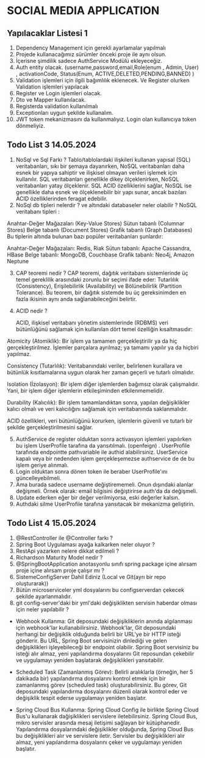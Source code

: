 # SOCIAL MEDIA APPLICATION
## Yapılacaklar Listesi 1
1. Dependency Management için gerekli ayarlamalar yapılmalı
2. Projede kullanacağımız sürümler önceki proje ile aynı olsun.
3. İçerisne şimdilik sadece AuthService Modülü ekleyeceğiz.
4. Auth entity olacak. (username,password,email,Role(enum , Admin, User) , activationCode, Status(Enum, ACTIVE,DELETED,PENDING,BANNED) )
5. Validation işlemleri için ilgili bağımlılık eklenecek. Ve Register olurken Validation işlemleri yapılacak
6. Register ve Login işlemleri olacak.
7. Dto ve Mapper kullanılacak.
8. Registerda validation kullanılmalı
9. Exceptionları uygun şekilde kullanalım.
10. JWT token mekanizmasını da kullanmalıyız. Login olan kullanıcıya token dönmeliyiz.

## Todo List 3 14.05.2024

1. NoSql ve Sql Farkı ?
   Tablo/tablolardaki ilişkileri kullanan yapısal (SQL) veritabanları, sıkı bir şemaya dayanırken, NoSQL veritabanları daha esnek bir yapıya sahiptir ve ilişkisel olmayan verileri işlemek için kullanılır. SQL veritabanları genellikle dikey ölçeklenirken, NoSQL veritabanları yatay ölçeklenir. SQL ACID özelliklerini sağlar, NoSQL ise genellikle daha esnek ve ölçeklenebilir bir yapı sunar, ancak bazıları ACID özelliklerinden feragat edebilir.
2. NoSql db tipleri nelerdir  ? ve altındaki databaseler neler olabilir ?
   NoSQL veritabanı tipleri :

Anahtar-Değer Mağazaları (Key-Value Stores)
Sütun tabanlı (Columnar Stores)
Belge tabanlı (Document Stores)
Grafik tabanlı (Graph Databases)
Bu tiplerin altında bulunan bazı popüler veritabanları şunlardır:

Anahtar-Değer Mağazaları: Redis, Riak
Sütun tabanlı: Apache Cassandra, HBase
Belge tabanlı: MongoDB, Couchbase
Grafik tabanlı: Neo4j, Amazon Neptune

3. CAP teoremi nedir ?
   CAP teoremi, dağıtık veritabanı sistemlerinde üç temel gereklilik arasındaki zorunlu bir seçimi ifade eder: Tutarlılık (Consistency), Erişilebilirlik (Availability) ve Bölünebilirlik (Partition Tolerance). Bu teorem, bir dağıtık sistemde bu üç gereksinimden en fazla ikisinin aynı anda sağlanabileceğini belirtir.
4. ACID nedir ?

   ACID, ilişkisel veritabanı yönetim sistemlerinde (RDBMS) veri bütünlüğünü sağlamak için kullanılan dört temel özelliğin kısaltmasıdır:

Atomicity (Atomiklik): Bir işlem ya tamamen gerçekleştirilir ya da hiç gerçekleştirilmez. İşlemler parçalara ayrılmaz; ya tamamı yapılır ya da hiçbiri yapılmaz.

Consistency (Tutarlılık): Veritabanındaki veriler, belirlenen kurallara ve bütünlük kısıtlamalarına uygun olarak her zaman geçerli ve tutarlı olmalıdır.

Isolation (İzolasyon): Bir işlem diğer işlemlerden bağımsız olarak çalışmalıdır. Yani, bir işlem diğer işlemlerin etkileşiminden etkilenmemelidir.

Durability (Kalıcılık): Bir işlem tamamlandıktan sonra, yapılan değişiklikler kalıcı olmalı ve veri kalıcılığını sağlamak için veritabanında saklanmalıdır.

ACID özellikleri, veri bütünlüğünü korurken, işlemlerin güvenli ve tutarlı bir şekilde gerçekleştirilmesini sağlar.

5. AuthService de register olduktan sonra activasyon işlemleri yapılırken bu işlem UserProfile tarafına da yansıtılmalı. (openfeign) . UserProfile tarafında endpointte pathvariable ile authid alabilirsiniz. UserService kapalı veya bir nedenden işlem gerçekleşemezse authservice de de bu işlem geriye alınmalı.
6. Login olduktan sonra dönen token ile beraber UserProfile'ını güncelleyebilmeli.
7. Ama burada sadece username değiştirememeli. Onun dışındaki alanlar değişmeli. Örnek olarak: email bilgisini değiştirirse auth'da da değişmeli.
8. Update ederken eğer bir değer verilmiyorsa, eski değerler kalsın.
9. Authdaki silme UserProfile tarafına yansıtacak bir mekanizma geliştirin.


## Todo List 4 15.05.2024
1. @RestController ile @Controller farkı ?
2. Spring Boot Uygulaması ayağa kalkarken neler oluyor ?
3. RestApi yazarken nelere dikkat edilmeli ?
4. Richardson Maturity Model nedir ?
5. @SpringBootApplication anotasyonlu sınıfı spring package içine alırsam proje içine alırsam proje çalışır mı ?
6. SistemeConfigServer Dahil Ediniz (Local ve Git(ayrı bir repo oluşturarak))
7. Bütün microserviceler yml dosyalarını bu configserverdan çekecek şekilde ayarlanmalıdır.
8. git config-server'daki bir yml'daki değişiklikten servisin haberdar olması için neler yapılabilir ?

* Webhook Kullanma: Git deposundaki değişikliklerin anında algılanması için webhook'lar kullanabilirsiniz. Webhook'lar, Git deposundaki herhangi bir değişiklik olduğunda belirli bir URL'ye bir HTTP isteği gönderir. Bu URL, Spring Boot servisinizin dinlediği ve gelen değişiklikleri işleyebileceği bir endpoint olabilir. Spring Boot servisiniz bu isteği alır almaz, yeni yapılandırma dosyalarını Git reposundan çekebilir ve uygulamayı yeniden başlatarak değişiklikleri yansıtabilir.

* Scheduled Task (Zamanlanmış Görev): Belirli aralıklarla (örneğin, her 5 dakikada bir) yapılandırma dosyalarını kontrol etmek için bir zamanlanmış görev (scheduled task) oluşturabilirsiniz. Bu görev, Git deposundaki yapılandırma dosyalarını düzenli olarak kontrol eder ve değişiklik tespit ederse uygulamayı yeniden başlatır.

* Spring Cloud Bus Kullanma: Spring Cloud Config ile birlikte Spring Cloud Bus'u kullanarak dağişiklikleri servislere iletebilirsiniz. Spring Cloud Bus, mikro servisler arasında mesaj iletişimi sağlayan bir kütüphanedir. Yapılandırma dosyalarındaki değişiklikler olduğunda, Spring Cloud Bus bu değişiklikleri alır ve servislere iletir. Servisler bu değişiklikleri alır almaz, yeni yapılandırma dosyalarını çeker ve uygulamayı yeniden başlatır.
